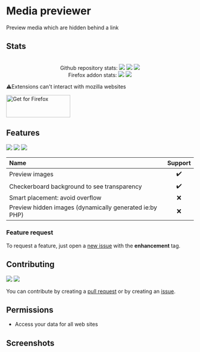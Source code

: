 # Media previewer
Preview media which are hidden behind a link
## Stats
<div align="center">
    <br> Github repository stats:
    <img src="https://badgen.net/github/stars/Pythack/media-previewer/" >
    <img src="https://badgen.net/github/tag/Pythack/media-previewer/?cache=5" >
    <img src="https://badgen.net/github/license/Pythack/media-previewer/" >
    <br/> Firefox addon stats:
    <img src="https://badgen.net/amo/users/media-previewer/" >
    <img src="https://badgen.net/amo/v/media-previewer/?cache=5" >
</div>

⚠️Extensions can't interact with mozilla websites

<a text-align="center" href="https://addons.mozilla.org/firefox/addon/media-previewer/"><img alt="Get for Firefox" src="https://pythack.github.io/media-previewer/get-for-firefox.svg" width="172" height="60"></a>

## Features
<img src="https://badgen.net/amo/rating/media-previewer/"> <img src="https://badgen.net/amo/stars/media-previewer/"> <img src="https://badgen.net/amo/reviews/media-previewer/" >

Name | Support
:-- | :-:
Preview images | ✔️
Checkerboard background to see transparency | ✔️
Smart placement: avoid overflow | ❌
Preview hidden images (dynamically generated ie:by PHP) | ❌

### Feature request
To request a feature, just open a [new issue](https://github.com/Pythack/media-previewer/issues/new) with the **enhancement** tag. 

## Contributing
<img src="https://badgen.net/github/open-prs/Pythack/media-previewer/?color=blue"> <img src="https://badgen.net/github/open-issues/Pythack/media-previewer/?color=blue" >

You can contribute by creating a [pull request](https://github.com/Pythack/media-previewer/compare) or by creating an [issue](https://github.com/Pythack/media-previewer/issues/new). 

## Permissions
* Access your data for all web sites

## Screenshots